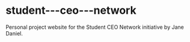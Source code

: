 # student---ceo---network
Personal project website for the Student CEO Network initiative by Jane Daniel.
